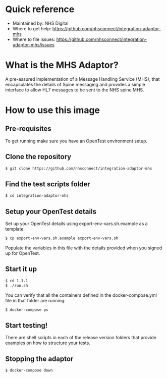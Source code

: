 
# Quick reference
- Maintained by: NHS Digital
- Where to get help: https://github.com/nhsconnect/integration-adaptor-mhs
- Where to file issues: https://github.com/nhsconnect/integration-adaptor-mhs/issues

# What is the MHS Adaptor?
A pre-assured implementation of a Message Handling Service (MHS), that encapsulates the details of Spine messaging and provides a simple interface to allow HL7 messages to be sent to the NHS spine MHS.

# How to use this image
## Pre-requisites
To get running make sure you have an OpenTest environment setup.

## Clone the repository
```bash
$ git clone https://github.com/nhsconnect/integration-adaptor-mhs
```

## Find the test scripts folder
```bash
$ cd integration-adaptor-mhs
```

## Setup your OpenTest details
Set up your OpenTest details using export-env-vars.sh.example as a template:
```bash
$ cp export-env-vars.sh.example export-env-vars.sh
```
Populate the variables in this file with the details provided when you signed up for OpenTest.

## Start it up
```bash
$ cd 1.1.1
$ ./run.sh
```

You can verify that all the containers defined in the docker-compose.yml file in that folder are running:
```bash
$ docker-compose ps
```

## Start testing!

There are shell scripts in each of the release version folders that provide examples on how to structure your tests.

## Stopping the adaptor
```bash
$ docker-compose down
```